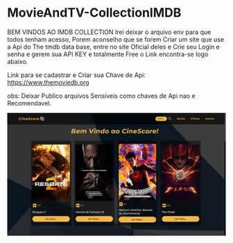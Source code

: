 # MovieAndTV-CollectionIMDB

BEM VINDOS AO IMDB COLLECTION
Irei deixar o arquivo env para que todos tenham acesso, Porem aconselho que se forem Criar um site que use a Api do The tmdb data base, entre no site Oficial deles e Crie seu Login e senha e gerem sua API KEY e totalmente Free o Link encontra-se logo abaixo.

Link para se cadastrar e Criar sua Chave de Api: https://www.themoviedb.org

obs: Deixar Publico arquivos Sensíveis como chaves de Api nao e Recomendavel.

<img src='./src/assets/sass/img/cine.png'>
